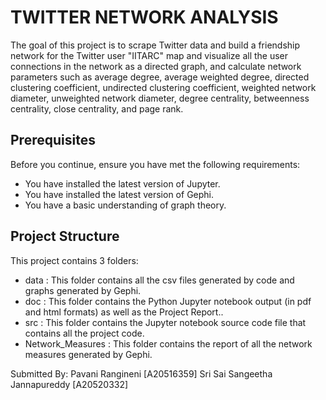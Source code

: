 # TWITTER NETWORK ANALYSIS
The goal of this project is to scrape Twitter data and build a friendship network for the Twitter user "IITARC" 
map and visualize all the user connections in the network as a directed graph, and calculate network parameters such as 
average degree, average weighted degree, directed clustering coefficient, undirected clustering coefficient, weighted network diameter, 
unweighted network diameter, degree centrality, betweenness centrality, close centrality, and page rank.

## Prerequisites
Before you continue, ensure you have met the following requirements:
* You have installed the latest version of Jupyter.
* You have installed the latest version of Gephi.
* You have a basic understanding of graph theory.

## Project Structure
This project contains 3 folders:
* data : This folder contains all the csv files generated by code and graphs generated by Gephi.
* doc : This folder contains the Python Jupyter notebook output (in pdf and html formats) as well as the Project Report..
* src : This folder contains the Jupyter notebook source code file that contains all the project code.
* Network_Measures : This folder contains the report of all the network measures generated by Gephi.

Submitted By:
Pavani Rangineni [A20516359]
Sri Sai Sangeetha Jannapureddy [A20520332]